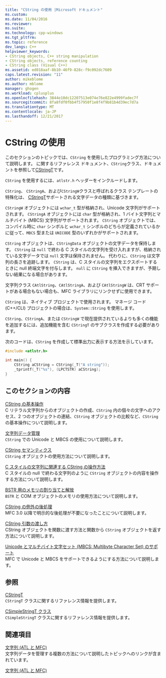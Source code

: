 ```yaml
---
title: "CString の使用 |Microsoft ドキュメント"
ms.custom: 
ms.date: 11/04/2016
ms.reviewer: 
ms.suite: 
ms.technology: cpp-windows
ms.tgt_pltfrm: 
ms.topic: reference
dev_langs: C++
helpviewer_keywords:
- CString objects, C++ string manipulation
- CString objects, reference counting
- CString class (Visual C++)
ms.assetid: ed018aaf-8b10-46f9-828c-f9c092dc7609
caps.latest.revision: "11"
author: mikeblome
ms.author: mblome
manager: ghogen
ms.workload: cplusplus
ms.openlocfilehash: 3844e10dc12207513e074e76e822e4999fadec7f
ms.sourcegitcommit: 8fa8fdf0fbb4f57950f1e8f4f9b81b4d39ec7d7a
ms.translationtype: MT
ms.contentlocale: ja-JP
ms.lasthandoff: 12/21/2017
---
```

# <a name="using-cstring"></a>CString の使用
このセクションのトピックでは、`CString` を使用したプログラミング方法について説明します。 に関するリファレンス ドキュメント、`CString`クラス、ドキュメントを参照して[CStringT](../atl-mfc-shared/reference/cstringt-class.md)です。  
  
 `CString` を使用するには、`atlstr.h` ヘッダーをインクルードします。  
  
 `CString`、 `CStringA`、および`CStringW`クラスと呼ばれるクラス テンプレートの特殊化は、 [CStringT](../atl-mfc-shared/reference/cstringt-class.md)サポートされる文字データの種類に基づきます。  
  
 `CStringW` オブジェクトには `wchar_t` 型が格納され、Unicode 文字列がサポートされます。 `CStringA` オブジェクトには `char` 型が格納され、1 バイト文字列とマルチバイト (MBCS) 文字列がサポートされます。 `CString` オブジェクトでは、コンパイル時に `char` シンボルと `wchar_t` シンボルのどちらが定義されているかに従って、`MBCS` 型または `UNICODE` 型のいずれかがサポートされます。  
  
 `CString` オブジェクトは、`CStringData` オブジェクトの文字データを保持します。 `CString` は `null` で終わる C スタイルの文字列を受け入れますが、格納されている文字データでは `null` 文字は保持されません。 代わりに、`CString` は文字列の長さを追跡します。 `CString` は、C スタイルの文字列をエクスポートするときに null 終端文字を付与します。 `null` に `CString` を挿入できますが、予期しない結果になる場合があります。  
  
 文字列クラス `CAtlString`、`CAtlStringA`、および `CAtlStringW` は、CRT サポートがある場合もない場合も、MFC ライブラリにリンクせずに使用できます。  
  
 `CString` は、ネイティブ プロジェクトで使用されます。 マネージ コード (C++/CLI) プロジェクトの場合は、`System::String` を使用します。  
  
 `CString`、`CStringA`、または `CStringW` で現在提供されているよりも多くの機能を追加するには、追加機能を含む `CStringT` のサブクラスを作成する必要があります。  
  
 次のコードは、`CString` を作成して標準出力に表示する方法を示しています。  
  
```cpp  
#include <atlstr.h>  
  
int main() {  
    CString aCString = CString(_T("A string"));  
    _tprintf(_T("%s"), (LPCTSTR) aCString);  
}  
```  
  
## <a name="in-this-section"></a>このセクションの内容  
 [CString の基本操作](../atl-mfc-shared/basic-cstring-operations.md)  
 C リテラル文字列からのオブジェクトの作成、`CString` 内の個々の文字へのアクセス、2 つのオブジェクトの連結、`CString` オブジェクトの比較など、`CString` の基本操作について説明します。  
  
 [文字列データ管理](../atl-mfc-shared/string-data-management.md)  
 `CString` での Unicode と MBCS の使用について説明します。  
  
 [CString セマンティクス](../atl-mfc-shared/cstring-semantics.md)  
 `CString` オブジェクトの使用方法について説明します。  
  
 [C スタイルの文字列に関連する CString の操作方法](../atl-mfc-shared/cstring-operations-relating-to-c-style-strings.md)  
 C スタイルの null で終わる文字列のように `CString` オブジェクトの内容を操作する方法について説明します。  
  
 [BSTR 用のメモリの割り当てと解放](../atl-mfc-shared/allocating-and-releasing-memory-for-a-bstr.md)  
 `BSTR` と COM オブジェクトのメモリの使用方法について説明します。  
  
 [CString の例外の後処理](../atl-mfc-shared/cstring-exception-cleanup.md)  
 MFC 3.0 以降で明示的な後処理が不要になったことについて説明します。  
  
 [CString 引数の渡し方](../atl-mfc-shared/cstring-argument-passing.md)  
 CString オブジェクトを関数に渡す方法と関数から `CString` オブジェクトを返す方法について説明します。  
  
 [Unicode とマルチバイト文字セット (MBCS: Multibyte Character Set) のサポート](../atl-mfc-shared/unicode-and-multibyte-character-set-mbcs-support.md)  
 MFC で Unicode と MBCS をサポートできるようにする方法について説明します。  
  
## <a name="reference"></a>参照  
 [CStringT](../atl-mfc-shared/reference/cstringt-class.md)  
 `CStringT` クラスに関するリファレンス情報を提供します。  
  
 [CSimpleStringT クラス](../atl-mfc-shared/reference/csimplestringt-class.md)  
 `CSimpleStringT` クラスに関するリファレンス情報を提供します。  
  
## <a name="related-sections"></a>関連項目  
 [文字列 (ATL と MFC)](../atl-mfc-shared/strings-atl-mfc.md)  
 文字列データを管理する複数の方法について説明したトピックへのリンクが含まれています。  
  
 [文字列 (ATL と MFC)](../atl-mfc-shared/strings-atl-mfc.md)

